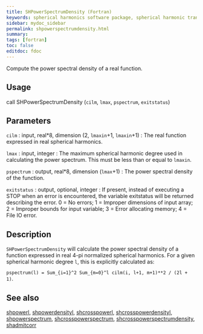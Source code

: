 ```yaml
---
title: SHPowerSpectrumDensity (Fortran)
keywords: spherical harmonics software package, spherical harmonic transform, legendre functions, multitaper spectral analysis, fortran, Python, gravity, magnetic field
sidebar: mydoc_sidebar
permalink: shpowerspectrumdensity.html
summary:
tags: [fortran]
toc: false
editdoc: fdoc
---
```


Compute the power spectral density of a real function.

## Usage

call SHPowerSpectrumDensity (`cilm`, `lmax`, `pspectrum`, `exitstatus`)

## Parameters

`cilm` : input, real\*8, dimension (2, `lmaxin`+1, `lmaxin`+1)
:   The real function expressed in real spherical harmonics.

`lmax` : input, integer
:   The maximum spherical harmonic degree used in calculating the power spectrum. This must be less than or equal to `lmaxin`.

`pspectrum` : output, real\*8, dimension (`lmax`+1)
:   The power spectral density of the function.

`exitstatus` : output, optional, integer
:   If present, instead of executing a STOP when an error is encountered, the variable exitstatus will be returned describing the error. 0 = No errors; 1 = Improper dimensions of input array; 2 = Improper bounds for input variable; 3 = Error allocating memory; 4 = File IO error.

## Description

`SHPowerSpectrumDensity` will calculate the power spectral density of a function expressed in real 4-pi normalized spherical harmonics. For a given spherical harmonic degree `l`, this is explicitly calculated as:

`pspectrum(l) = Sum_{i=1}^2 Sum_{m=0}^l cilm(i, l+1, m+1)**2 / (2l + 1)`.

## See also

[shpowerl](shpowerl.html), [shpowerdensityl](shpowerdensityl.html), [shcrosspowerl](shcrosspowerl.html), [shcrosspowerdensityl](shcrosspowerdensityl.html), [shpowerspectrum](shpowerspectrum.html), [shcrosspowerspectrum](shcrosspowerspectrum.html), [shcrosspowerspectrumdensity](shcrosspowerspectrumdensity.html), [shadmitcorr](shadmitcorr.html)
